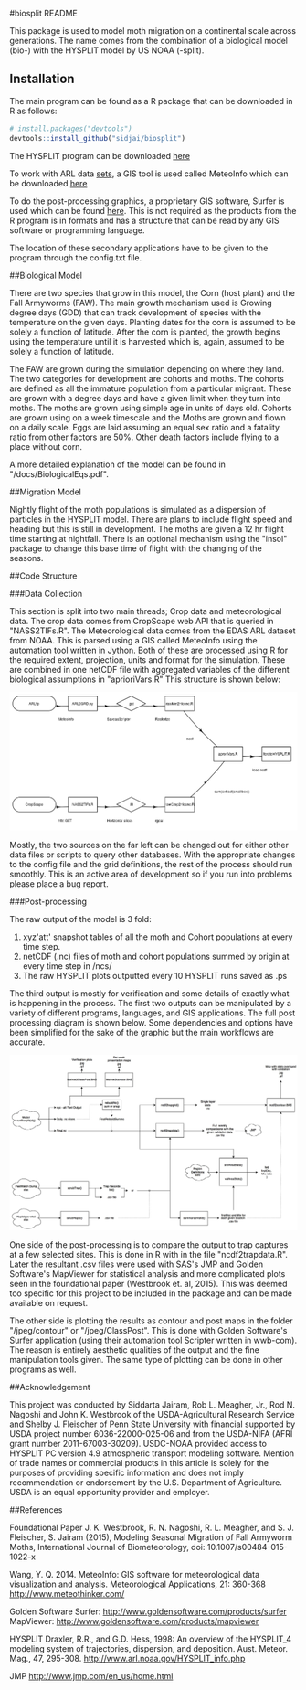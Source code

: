 #biosplit README

This package is used to model moth migration on a continental scale across generations. The name comes from the combination of a biological model (bio-) with the HYSPLIT model by US NOAA (-split).

## Installation

The main program can be found as a R package that can be downloaded in R as follows:

```R
# install.packages("devtools")
devtools::install_github("sidjai/biosplit")
```

The HYSPLIT program can be downloaded [here](http://ready.arl.noaa.gov/HYSPLIT_hytrial.php)

To work with ARL data [sets](ftp://arlftp.arlhq.noaa.gov/pub/archives/), a GIS tool is used called MeteoInfo which can be downloaded [here](http://www.meteothinker.com/Downloads.html)

To do the post-processing graphics, a proprietary GIS software, Surfer is used which can be found [here](http://www.goldensoftware.com/products/surfer). This is not required as the products from the R program is in formats and has a structure that can be read by any GIS software or programming language.

The location of these secondary applications have to be given to the program through the config.txt file.


##Biological Model

There are two species that grow in this model, the Corn (host plant) and the Fall Armyworms (FAW). The main growth mechanism used is Growing degree days (GDD) that can track development of species with the temperature on the given days. Planting dates for the corn is assumed to be solely a function of latitude. After the corn is planted, the growth begins using the temperature until it is harvested which is, again, assumed to be solely a function of latitude. 

The FAW are grown during the simulation depending on where they land. The two categories for development are cohorts and moths. The cohorts are defined as all the immature population from a particular migrant. These are grown with a degree days and have a given limit when they turn into moths. The moths are grown using simple age in units of days old. Cohorts are grown using on a week timescale and the Moths are grown and flown on a daily scale. Eggs are laid assuming an equal sex ratio and a fatality ratio from other factors are 50%. Other death factors include flying to a place without corn.

A more detailed explanation of the model can be found in "/docs/BiologicalEqs.pdf".


##Migration Model

Nightly flight of the moth populations is simulated as a dispersion of particles in the HYSPLIT model. There are plans to include flight speed and heading but this is still in development. The moths are given a 12 hr flight time starting at nightfall. There is an optional mechanism using the "insol" package to change this base time of flight with the changing of the seasons.

##Code Structure

###Data Collection

This section is split into two main threads; Crop data and meteorological data. The crop data comes from CropScape web API that is queried in "NASS2TIFs.R". The Meteorological data comes from the EDAS ARL dataset from NOAA. This is parsed using a GIS called MeteoInfo using the automation tool written in Jython. Both of these are processed using R for the required extent, projection, units and format for the simulation. These are combined in one netCDF file with aggregated variables of the different biological assumptions in "aprioriVars.R" This structure is shown below:

![Pre-processing](inst/docs/pre-processing.jpg)

Mostly, the two sources on the far left can be changed out for either other data files or scripts to query other databases. With the appropriate changes to the config file and the grid definitions, the rest of the process should run smoothly. This is an active area of development so if you run into problems please place a bug report.

###Post-processing

The raw output of the model is 3 fold:
1. xyz'att' snapshot tables of all the moth and Cohort populations at every time step.
2. netCDF (.nc) files of moth and cohort populations summed by origin at every time step in /ncs/
3. The raw HYSPLIT plots outputted every 10 HYSPLIT runs saved as .ps

The third output is mostly for verification and some details of exactly what is happening in the process. The first two outputs can be manipulated by a variety of different programs, languages, and GIS applications. The full post processing diagram is shown below. Some dependencies and options have been simplified for the sake of the graphic but the main workflows are accurate.

![Post-processing](inst/docs/post-processing-drawio.jpg)

One side of the post-processing is to compare the output to trap captures at a few selected sites. This is done in R with in the file "ncdf2trapdata.R". Later the resultant .csv files were used with SAS's JMP and Golden Software's MapViewer for statistical analysis and more complicated plots seen in the foundational paper (Westbrook et. al, 2015). This was deemed too specific for this project to be included in the package and can be made available on request.

The other side is plotting the results as contour and post maps in the folder "/jpeg/contour" or "/jpeg/ClassPost". This is done with Golden Software's Surfer application (using their automation tool Scripter written in wwb-com). The reason is entirely aesthetic qualities of the output and the fine manipulation tools given. The same type of plotting can be done in other programs as well. 

##Acknowledgement

This project was conducted by Siddarta Jairam, Rob L. Meagher, Jr., Rod N. Nagoshi and John K. Westbrook of the USDA-Agricultural Research Service and  Shelby J. Fleischer of Penn State University with financial supported by USDA project number 6036-22000-025-06 and from the USDA-NIFA (AFRI grant number 2011-67003-30209).  USDC-NOAA provided access to HYSPLIT PC version 4.9 atmospheric transport modeling software.  Mention of trade names or commercial products in this article is solely for the purposes of providing specific information and does not imply recommendation or endorsement by the U.S. Department of Agriculture.  USDA is an equal opportunity provider and employer.


##References

Foundational Paper
J. K. Westbrook, R. N. Nagoshi, R. L. Meagher, and S. J. Fleischer, S. Jairam (2015), Modeling Seasonal Migration of Fall Armyworm Moths, International Journal of Biometeorology, doi: 10.1007/s00484-015-1022-x


Wang, Y. Q. 2014. MeteoInfo: GIS software for meteorological data visualization and analysis. Meteorological Applications, 21: 360-368
http://www.meteothinker.com/

Golden Software
Surfer: http://www.goldensoftware.com/products/surfer
MapViewer: http://www.goldensoftware.com/products/mapviewer

HYSPLIT
Draxler, R.R., and G.D. Hess, 1998: An overview of the HYSPLIT_4 modeling system of trajectories, dispersion, and deposition. Aust. Meteor. Mag., 47, 295-308.
http://www.arl.noaa.gov/HYSPLIT_info.php

JMP http://www.jmp.com/en_us/home.html